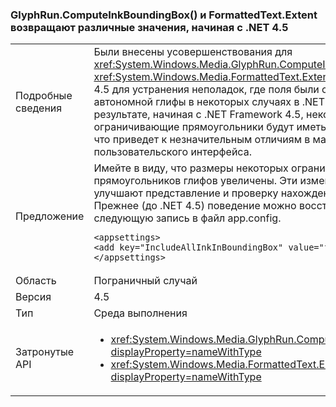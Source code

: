 ### <a name="glyphruncomputeinkboundingbox-and-formattedtextextent-return-different-values-beginning-in-net-45"></a>GlyphRun.ComputeInkBoundingBox() и FormattedText.Extent возвращают различные значения, начиная с .NET 4.5

|   |   |
|---|---|
|Подробные сведения|Были внесены усовершенствования для <xref:System.Windows.Media.GlyphRun.ComputeInkBoundingBox> и <xref:System.Windows.Media.FormattedText.Extent> в .NET Framework 4.5 для устранения неполадок, где поля были слишком мал для автономной глифы в некоторых случаях в .NET Framework 4.0. В результате, начиная с .NET Framework 4.5, некоторые ограничивающие прямоугольники будут иметь больший размер, что приведет к незначительным отличиям в макете пользовательского интерфейса.|
|Предложение|Имейте в виду, что размеры некоторых ограничивающих прямоугольников глифов увеличены. Эти изменения обычно улучшают представление и проверку нахождения в поле. Прежнее (до .NET 4.5) поведение можно восстановить, добавив следующую запись в файл app.config.<pre><code class="language-xml">&lt;appsettings&gt;&#13;&#10;&lt;add key=&quot;IncludeAllInkInBoundingBox&quot; value=&quot;false&quot;&gt;&#13;&#10;&lt;/appsettings&gt;&#13;&#10;</code></pre>|
|Область|Пограничный случай|
|Версия|4.5|
|Тип|Среда выполнения|
|Затронутые API|<ul><li><xref:System.Windows.Media.GlyphRun.ComputeInkBoundingBox?displayProperty=nameWithType></li><li><xref:System.Windows.Media.FormattedText.Extent?displayProperty=nameWithType></li></ul>|

